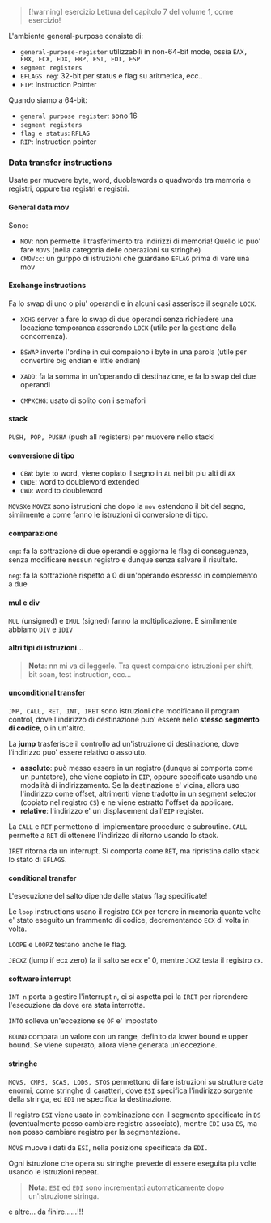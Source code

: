 > [!warning] esercizio
> Lettura del capitolo 7 del volume 1, come esercizio!
> 

L'ambiente general-purpose consiste di:
* `general-purpose-register` utilizzabili in non-64-bit mode, ossia `EAX, EBX, ECX, EDX, EBP, ESI, EDI, ESP`
* `segment registers`
* `EFLAGS reg`: 32-bit per status e flag su aritmetica, ecc..
* `EIP`: Instruction Pointer

Quando siamo a 64-bit:
* `general purpose register`: sono 16
* `segment registers`
* `flag e status`: `RFLAG`
* `RIP`: Instruction pointer

### Data transfer instructions
Usate per muovere byte, word, duoblewords o quadwords tra memoria e registri, oppure tra registri e registri.

#### General data mov
Sono:
* `MOV`: non permette il trasferimento tra indirizzi di memoria! Quello lo puo' fare `MOVS` (nella categoria delle operazioni su stringhe)
* `CMOVcc`: un gurppo di istruzioni che guardano `EFLAG` prima di vare una mov 

#### Exchange instructions
Fa lo swap di uno o piu' operandi e in alcuni casi asserisce il segnale `LOCK`.

* `XCHG` server a fare lo swap di due operandi senza richiedere una locazione temporanea asserendo `LOCK` (utile per la gestione della concorrenza).

* `BSWAP` inverte l'ordine in cui compaiono i byte in una parola (utile per convertire big endian e little endian)
* `XADD`: fa la somma in un'operando di destinazione, e fa lo swap dei due operandi
* `CMPXCHG`: usato di solito con i semafori

#### stack
`PUSH, POP, PUSHA` (push all registers) per muovere nello stack!

#### conversione di tipo
* `CBW`: byte to word, viene copiato il segno in `AL` nei bit piu alti di `AX`
* `CWDE`: word to doubleword extended
* `CWD`: word to doubleword

`MOVSX`e `MOVZX` sono istruzioni che dopo la `mov` estendono il bit del segno, similmente a come fanno le istruzioni di conversione di tipo.

#### comparazione 
`cmp`: fa la sottrazione di due operandi e aggiorna le flag di conseguenza, senza modificare nessun registro e dunque senza salvare il risultato.

`neg`: fa la sottrazione rispetto a 0 di un'operando espresso in complemento a due 

#### mul e div
`MUL` (unsigned) e `IMUL` (signed) fanno la moltiplicazione. E similmente abbiamo `DIV` e `IDIV`

#### altri tipi di istruzioni...
> **Nota**: nn mi va di leggerle. Tra quest compaiono istruzioni per shift, bit scan, test instruction, ecc...

#### unconditional transfer
`JMP, CALL, RET, INT, IRET` sono istruzioni che modificano il program control, dove l'indirizzo di destinazione puo' essere nello **stesso segmento di codice**, o in un'altro.

La **jump** trasferisce il controllo ad un'istruzione di destinazione, dove l'indirizzo puo' essere relativo o assoluto.

* **assoluto**: può messo essere in un registro (dunque si comporta come un puntatore), che viene copiato in `EIP`, oppure specificato usando una modalità di indirizzamento. Se la destinazione e' vicina, allora uso l'indirizzo come offset, altrimenti viene tradotto in un segment selector (copiato nel registro `CS`) e ne viene estratto l'offset da applicare.
* **relative**: l'indirizzo e' un displacement dall'`EIP` register.

La `CALL` e `RET` permettono di implementare procedure e subroutine.
`CALL` permette a `RET` di ottenere l'indirizzo di ritorno usando lo stack.

`IRET` ritorna da un interrupt. Si comporta come `RET`, ma ripristina dallo stack lo stato di `EFLAGS`.

#### conditional transfer
L'esecuzione del salto dipende dalle status flag specificate!

Le `loop` instructions usano il registro `ECX` per tenere in memoria quante volte e' stato eseguito un frammento di codice, decrementando `ECX` di volta in volta.

`LOOPE` e `LOOPZ` testano anche le flag.

`JECXZ` (jump if ecx zero) fa il salto se `ecx` e' 0, mentre `JCXZ` testa il registro `cx`.

#### software interrupt
`INT n` porta a gestire l'interrupt `n`, ci si aspetta poi la `IRET` per riprendere l'esecuzione da dove era stata interrotta.

`INTO` solleva un'eccezione se `OF` e' impostato

`BOUND` compara un valore con un range, definito da lower bound e upper bound. Se viene superato, allora viene generata un'eccezione.

#### stringhe

`MOVS, CMPS, SCAS, LODS, STOS` permettono di fare istruzioni su strutture date enormi, come stringhe di caratteri, dove `ESI` specifica l'indirizzo sorgente della stringa, ed `EDI` ne specifica la destinazione.

Il registro `ESI` viene usato in combinazione con il segmento specificato in `DS` (eventualmente posso cambiare registro associato), mentre `EDI` usa `ES`, ma non posso cambiare registro per la segmentazione.

`MOVS` muove i dati da `ESI`, nella posizione specificata da `EDI.`

Ogni istruzione che opera su stringhe prevede di essere eseguita piu volte usando le istruzioni repeat.

> **Nota**: `ESI` ed `EDI` sono incrementati automaticamente dopo un'istruzione stringa.

e altre... da finire......!!!
